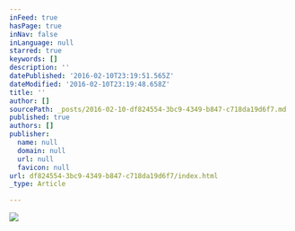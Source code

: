 ```yaml
---
inFeed: true
hasPage: true
inNav: false
inLanguage: null
starred: true
keywords: []
description: ''
datePublished: '2016-02-10T23:19:51.565Z'
dateModified: '2016-02-10T23:19:48.658Z'
title: ''
author: []
sourcePath: _posts/2016-02-10-df824554-3bc9-4349-b847-c718da19d6f7.md
published: true
authors: []
publisher:
  name: null
  domain: null
  url: null
  favicon: null
url: df824554-3bc9-4349-b847-c718da19d6f7/index.html
_type: Article

---
```

![](https://the-grid-user-content.s3-us-west-2.amazonaws.com/657e02d9-2f8d-43aa-be68-789abb08790a.jpg)